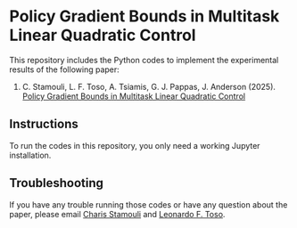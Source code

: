 # Policy Gradient Bounds in Multitask Linear Quadratic Control

This repository includes the Python codes to implement the experimental results of the following paper:

1) C. Stamouli, L. F. Toso, A. Tsiamis, G. J. Pappas, J. Anderson (2025). [Policy Gradient Bounds in Multitask Linear Quadratic Control]()


## Instructions

To run the codes in this repository, you only need a working Jupyter installation.

## Troubleshooting

If you have any trouble running those codes or have any question about the paper, please email [Charis Stamouli](stamouli@seas.upenn.edu) and [Leonardo F. Toso](mailto:lt2879@columbia.edu).
